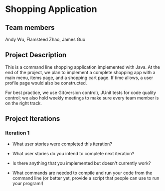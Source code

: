 # Shopping Application

## Team members

Andy Wu, Flamsteed Zhao, James Guo

## Project Description

This is a command line shopping application implemented with Java. At the end of the project, we plan to implement a complete shopping app with a main menu, items page, and a shopping cart page. If time allows, a user profile page would also be constructed. 

For best practice, we use Git(version control), JUnit tests for code quality control; we also hold weekly meetings to make sure every team member is on the right track.

## Project Iterations

### Iteration 1

* What user stories were completed this iteration?

* What user stories do you intend to complete next iteration?

* Is there anything that you implemented but doesn't currently work?

* What commands are needed to compile and run your code from the command line (or better yet, provide a script that people can use to run your program!)



